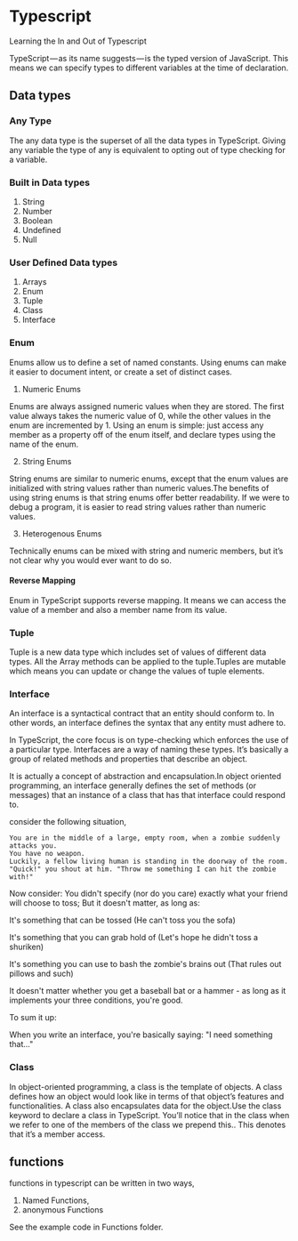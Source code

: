 # Typescript
Learning the In and Out of Typescript

TypeScript — as its name suggests — is the typed version of JavaScript. This means we can specify types to different variables at the time of declaration.

## Data types

### Any Type

The any data type is the superset of all the data types in TypeScript. Giving any variable the type of any is equivalent to opting out of type checking for a variable.

### Built in Data types
1. String
2. Number
3. Boolean
4. Undefined
5. Null

### User Defined Data types

1. Arrays
2. Enum
3. Tuple
4. Class
5. Interface

### Enum

Enums allow us to define a set of named constants. Using enums can make it easier to document intent, or create a set of distinct cases. 

1. Numeric Enums

Enums are always assigned numeric values when they are stored. The first value always takes the numeric value of 0, while the other values in the enum are incremented by 1.
Using an enum is simple: just access any member as a property off of the enum itself, and declare types using the name of the enum.

2. String Enums

String enums are similar to numeric enums, except that the enum values are initialized with string values rather than numeric values.The benefits of using string enums is that string enums offer better readability. If we were to debug a program, it is easier to read string values rather than numeric values.

3. Heterogenous Enums

Technically enums can be mixed with string and numeric members, but it’s not clear why you would ever want to do so.

#### Reverse Mapping

Enum in TypeScript supports reverse mapping. It means we can access the value of a member and also a member name from its value.

### Tuple

Tuple is a new data type which includes set of values of different data types. All the Array methods can be applied to the tuple.Tuples are mutable which means you can update or change the values of tuple elements.

### Interface

An interface is a syntactical contract that an entity should conform to. In other words, an interface defines the syntax that any entity must adhere to.

In TypeScript, the core focus is on type-checking which enforces the use of a particular type. Interfaces are a way of naming these types. It’s basically a group of related methods and properties that describe an object.

It is actually a concept of abstraction and encapsulation.In object oriented programming, an interface generally defines the set of methods (or messages) that an instance of a class that has that interface could respond to.

consider the following situation,

```
You are in the middle of a large, empty room, when a zombie suddenly attacks you.
You have no weapon.
Luckily, a fellow living human is standing in the doorway of the room.
"Quick!" you shout at him. "Throw me something I can hit the zombie with!"

```
Now consider:
You didn't specify (nor do you care) exactly what your friend will choose to toss;
But it doesn't matter, as long as:

It's something that can be tossed (He can't toss you the sofa)

It's something that you can grab hold of (Let's hope he didn't toss a shuriken)

It's something you can use to bash the zombie's brains out (That rules out pillows and such)

It doesn't matter whether you get a baseball bat or a hammer -
as long as it implements your three conditions, you're good.

To sum it up:

When you write an interface, you're basically saying: "I need something that..."

### Class

In object-oriented programming, a class is the template of objects. A class defines how an object would look like in terms of that object’s features and functionalities. A class also encapsulates data for the object.Use the class keyword to declare a class in TypeScript.
You’ll notice that in the class when we refer to one of the members of the class we prepend this.. This denotes that it’s a member access.

## functions

functions in typescript can be written in two ways,
1) Named Functions,
2) anonymous Functions

See the example code in Functions folder.




